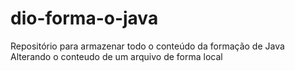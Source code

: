 # dio-forma-o-java
Repositório para armazenar todo o conteúdo da formação de Java
Alterando o conteudo de um arquivo de forma local
